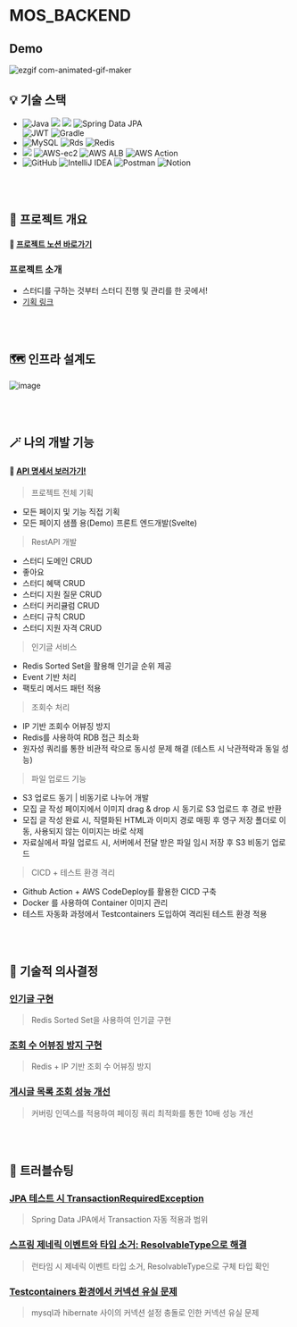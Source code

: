 # MOS_BACKEND


## Demo
![ezgif com-animated-gif-maker](https://github.com/user-attachments/assets/7cdd35df-ce20-4dd8-bb03-c91381f5f295)


## 💡 기술 스택

- ![Java](https://img.shields.io/badge/Java17-%23ED8B00.svg?style=square&logo=openjdk&logoColor=white) <img src="https://img.shields.io/badge/Spring%20Boot-6DB33F?style=square&logo=springboot&logoColor=white"> <img src="https://img.shields.io/badge/Spring Security-6DB33F?style=square&logo=Spring Security&logoColor=white"> ![Spring Data JPA](https://img.shields.io/badge/Spring%20Data%20JPA-6DB33F?style=square&logo=Spring&logoColor=white) <br>
![JWT](https://img.shields.io/badge/JWT-black?style=square&logo=JSON%20web%20tokens) ![Gradle](https://img.shields.io/badge/Gradle-02303A.svg?style=square&logo=Gradle&logoColor=white)
- ![MySQL](https://img.shields.io/badge/MySQL-4479A1.svg?style=square&logo=PostgreSQL&logoColor=white) ![Rds](https://img.shields.io/badge/AWS%20RDS-527fff.svg?style=square&logo=amazonrds&logoColor=white) ![Redis](https://img.shields.io/badge/Redis-FF4438.svg?style=square&logo=amazonrds&logoColor=white)
- <img src="https://img.shields.io/badge/Docker-%230db7ed.svg?style=square&logo=docker&logoColor=white">  ![AWS-ec2](https://img.shields.io/badge/AWS%20EC2-FF9900.svg?style=square&logo=amazonec2&logoColor=white) ![AWS ALB](https://img.shields.io/badge/AWS%20ALB-8c4fff.svg?style=square&logo=awselasticloadbalancing&logoColor=white) ![AWS Action](https://img.shields.io/badge/Git%20Action-2088ff.svg?style=square&logo=githubactions&logoColor=white)
- ![GitHub](https://img.shields.io/badge/Github-%23121011.svg?style=square&logo=github&logoColor=white)  ![IntelliJ IDEA](https://img.shields.io/badge/IntelliJ%20IDEA-000000.svg?style=square&logo=intellij-idea&logoColor=white) ![Postman](https://img.shields.io/badge/Postman-FF6C37?style=square&logo=postman&logoColor=white) ![Notion](https://img.shields.io/badge/Notion-%23000000.svg?style=square&logo=notion&logoColor=white)


  
<br> <br/>
## 📘 프로젝트 개요
#### 🚚 [프로젝트 노션 바로가기](https://fir-turkey-016.notion.site/MOS-19de2b2fe1ba80b5950df271276f45fc?pvs=4)
### 프로젝트 소개
* 스터디를 구하는 것부터 스터디 진행 및 관리를 한 곳에서!
* [기획 링크](https://shoon95.tistory.com/10)


<br> <br/>
## 🗺️ 인프라 설계도
![image](https://github.com/user-attachments/assets/d90ffbdb-32d7-4c34-8636-480d1ca5ee20)


<br> <br/>
## 🪄 나의 개발 기능
#### 🚚 [API 명세서 보러가기!](https://fir-turkey-016.notion.site/API-1aae2b2fe1ba8069ae79dba9ce6a190e?pvs=4)

> 프로젝트 전체 기획
- 모든 페이지 및 기능 직접 기획
- 모든 페이지 샘플 용(Demo) 프론트 엔드개발(Svelte)

> RestAPI 개발
- 스터디 도메인 CRUD
- 좋아요
- 스터디 혜택 CRUD
- 스터디 지원 질문 CRUD
- 스터디 커리큘럼 CRUD
- 스터디 규칙 CRUD
- 스터디 지원 자격 CRUD

> 인기글 서비스
- Redis Sorted Set을 활용해 인기글 순위 제공
- Event 기반 처리
- 팩토리 메서드 패턴 적용

> 조회수 처리
- IP 기반 조회수 어뷰징 방지
- Redis를 사용하여 RDB 접근 최소화
- 원자성 쿼리를 통한 비관적 락으로 동시성 문제 해결 (테스트 시 낙관적락과 동일 성능)

> 파일 업로드 기능
- S3 업로드 동기 | 비동기로 나누어 개발
- 모집 글 작성 페이지에서 이미지 drag & drop 시 동기로 S3 업로드 후 경로 반환
- 모집 글 작성 완료 시, 직렬화된 HTML과 이미지 경로 매핑 후 영구 저장 폴더로 이동, 사용되지 않는 이미지는 바로 삭제
- 자료실에서 파일 업로드 시, 서버에서 전달 받은 파일 임시 저장 후 S3 비동기 업로드

> CICD + 테스트 환경 격리
- Github Action + AWS CodeDeploy를 활용한 CICD 구축
- Docker 를 사용하여 Container 이미지 관리
- 테스트 자동화 과정에서 Testcontainers 도입하여 격리된 테스트 환경 적용 

<br> <br/>
## 💬 기술적 의사결정
### [인기글 구현](https://shoon95.tistory.com/15)
> Redis Sorted Set을 사용하여 인기글 구현
### [조회 수 어뷰징 방지 구현](https://shoon95.tistory.com/14)
> Redis + IP 기반 조회 수 어뷰징 방지
### [게시글 목록 조회 성능 개선](https://shoon95.tistory.com/12)
> 커버링 인덱스를 적용하여 페이징 쿼리 최적화를 통한 10배 성능 개선


<br> <br/>
## 🚨 트러블슈팅
### [JPA 테스트 시 TransactionRequiredException](https://shoon95.tistory.com/13)
> Spring Data JPA에서 Transaction 자동 적용과 범위
### [스프링 제네릭 이벤트와 타입 소거: ResolvableType으로 해결](https://shoon95.tistory.com/16)
> 런타임 시 제네릭 이벤트 타입 소거, ResolvableType으로 구체 타입 확인
### [Testcontainers 환경에서 커넥션 유실 문제]()
> mysql과 hibernate 사이의 커넥션 설정 충돌로 인한 커넥션 유실 문제


